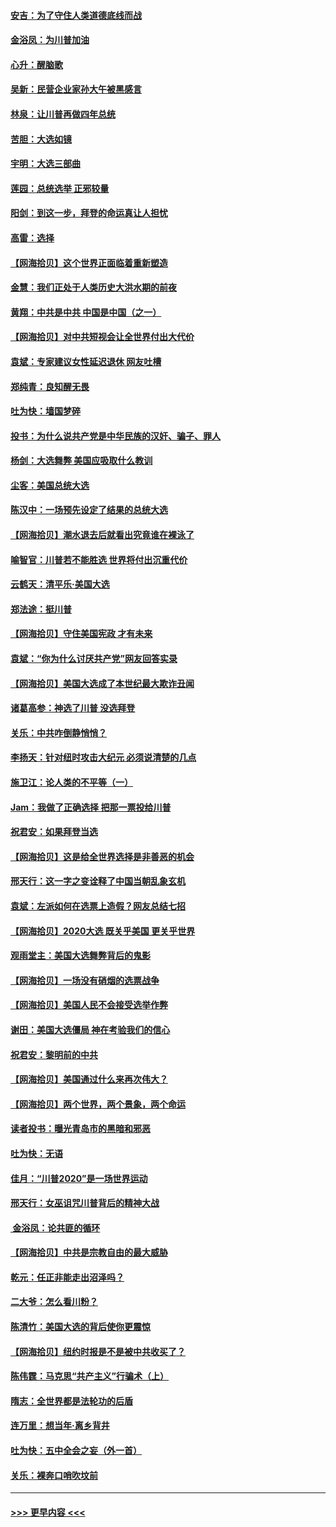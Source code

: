#### [安吉：为了守住人类道德底线而战](../pages/nsc993/n12551111.md?t=11160402) 
#### [金浴凤：为川普加油](../pages/nsc993/n12551085.md?t=11160402) 
#### [心升：醒脑歌](../pages/nsc993/n12550984.md?t=11160402) 
#### [吴新：民营企业家孙大午被黑感言](../pages/nsc993/n12550656.md?t=11160402) 
#### [林泉：让川普再做四年总统](../pages/nsc993/n12550640.md?t=11160402) 
#### [苦胆：大选如镜](../pages/nsc993/n12550630.md?t=11160402) 
#### [宇明：大选三部曲](../pages/nsc993/n12550603.md?t=11160402) 
#### [莲园：总统选举 正邪较量](../pages/nsc993/n12550594.md?t=11160402) 
#### [阳剑：到这一步，拜登的命运真让人担忧](../pages/nsc993/n12549093.md?t=11160402) 
#### [高雷：选择](../pages/nsc993/n12549087.md?t=11160402) 
#### [【网海拾贝】这个世界正面临着重新塑造](../pages/nsc993/n12548326.md?t=11160402) 
#### [金慧：我们正处于人类历史大洪水期的前夜](../pages/nsc993/n12547914.md?t=11160402) 
#### [黄翔：中共是中共 中国是中国（之一）](../pages/nsc993/n12547576.md?t=11160402) 
#### [【网海拾贝】对中共短视会让全世界付出大代价](../pages/nsc993/n12546043.md?t=11160402) 
#### [袁斌：专家建议女性延迟退休 网友吐槽](../pages/nsc993/n12545424.md?t=11160402) 
#### [郑纯青：良知醒无畏](../pages/nsc993/n12545394.md?t=11160402) 
#### [吐为快：墙国梦碎](../pages/nsc993/n12545309.md?t=11160402) 
#### [投书：为什么说共产党是中华民族的汉奸、骗子、罪人](../pages/nsc993/n12545089.md?t=11160402) 
#### [杨剑：大选舞弊 美国应吸取什么教训](../pages/nsc993/n12543937.md?t=11160402) 
#### [尘客：美国总统大选](../pages/nsc993/n12543828.md?t=11160402) 
#### [陈汉中：一场预先设定了结果的总统大选](../pages/nsc993/n12543564.md?t=11160402) 
#### [【网海拾贝】潮水退去后就看出究竟谁在裸泳了](../pages/nsc993/n12543321.md?t=11160402) 
#### [喻智官：川普若不能胜选 世界将付出沉重代价](../pages/nsc993/n12541352.md?t=11160402) 
#### [云鹤天：清平乐‧美国大选](../pages/nsc993/n12540916.md?t=11160402) 
#### [郑法途：挺川普](../pages/nsc993/n12540898.md?t=11160402) 
#### [【网海拾贝】守住美国宪政 才有未来](../pages/nsc993/n12540423.md?t=11160402) 
#### [袁斌：“你为什么讨厌共产党”网友回答实录](../pages/nsc993/n12540208.md?t=11160402) 
#### [【网海拾贝】美国大选成了本世纪最大欺诈丑闻](../pages/nsc993/n12538029.md?t=11160402) 
#### [诸葛高参：神选了川普 没选拜登](../pages/nsc993/n12537664.md?t=11160402) 
#### [关乐：中共咋倒静悄悄？](../pages/nsc993/n12537615.md?t=11160402) 
#### [李扬天：针对纽时攻击大纪元 必须说清楚的几点](../pages/nsc993/n12536001.md?t=11160402) 
#### [施卫江：论人类的不平等（一）](../pages/nsc993/n12535700.md?t=11160402) 
#### [Jam：我做了正确选择 把那一票投给川普](../pages/nsc993/n12535743.md?t=11160402) 
#### [祝君安：如果拜登当选](../pages/nsc993/n12535726.md?t=11160402) 
#### [【网海拾贝】这是给全世界选择是非善恶的机会](../pages/nsc993/n12535061.md?t=11160402) 
#### [邢天行：这一字之变诠释了中国当朝乱象玄机](../pages/nsc993/n12533446.md?t=11160402) 
#### [袁斌：左派如何在选票上造假？网友总结七招](../pages/nsc993/n12533180.md?t=11160402) 
#### [【网海拾贝】2020大选 既关乎美国 更关乎世界](../pages/nsc993/n12533161.md?t=11160402) 
#### [观雨堂主：美国大选舞弊背后的鬼影](../pages/nsc993/n12533153.md?t=11160402) 
#### [【网海拾贝】一场没有硝烟的选票战争](../pages/nsc993/n12531883.md?t=11160402) 
#### [【网海拾贝】美国人民不会接受选举作弊](../pages/nsc993/n12528850.md?t=11160402) 
#### [谢田：美国大选僵局 神在考验我们的信心](../pages/nsc993/n12527932.md?t=11160402) 
#### [祝君安：黎明前的中共](../pages/nsc993/n12524071.md?t=11160402) 
#### [【网海拾贝】美国通过什么来再次伟大？](../pages/nsc993/n12523844.md?t=11160402) 
#### [【网海拾贝】两个世界，两个景象，两个命运](../pages/nsc993/n12521419.md?t=11160402) 
#### [读者投书：曝光青岛市的黑暗和邪恶](../pages/nsc993/n12520988.md?t=11160402) 
#### [吐为快：无语](../pages/nsc993/n12518588.md?t=11160402) 
#### [佳月：“川普2020”是一场世界运动](../pages/nsc993/n12518581.md?t=11160402) 
#### [邢天行：女巫诅咒川普背后的精神大战](../pages/nsc993/n12517257.md?t=11160402) 
#### [ 金浴凤：论共匪的循环](../pages/nsc993/n12517133.md?t=11160402) 
#### [【网海拾贝】中共是宗教自由的最大威胁](../pages/nsc993/n12516879.md?t=11160402) 
#### [乾元：任正非能走出沼泽吗？](../pages/nsc993/n12515831.md?t=11160402) 
#### [二大爷：怎么看川粉？](../pages/nsc993/n12515820.md?t=11160402) 
#### [陈清竹：美国大选的背后使你更震惊](../pages/nsc993/n12515589.md?t=11160402) 
#### [【网海拾贝】纽约时报是不是被中共收买了？](../pages/nsc993/n12515122.md?t=11160402) 
#### [陈伟霆：马克思“共产主义”行骗术（上）](../pages/nsc993/n12510217.md?t=11160402) 
#### [隋志：全世界都是法轮功的后盾](../pages/nsc993/n12510636.md?t=11160402) 
#### [连万里：想当年‧离乡背井](../pages/nsc993/n12510623.md?t=11160402) 
#### [吐为快：五中全会之妄（外一首）](../pages/nsc993/n12510470.md?t=11160402) 
#### [关乐：裸奔口哨吹坟前](../pages/nsc993/n12510403.md?t=11160402) 

----
#### [ >>> 更早内容 <<< ](../indexes/nsc993-earlier.md)
